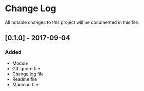 # Change Log
All notable changes to this project will be documented in this file.

## [0.1.0] - 2017-09-04
### Added
- Module
- Git ignore file
- Change log file
- Readme file
- Modman file
